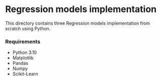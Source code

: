 # Regression models implementation
This directory contains three Regression models implementation from scratch using Python.


### Requirements
- Python 3.10
- Matplotlib
- Pandas
- Numpy
- Scikit-Learn